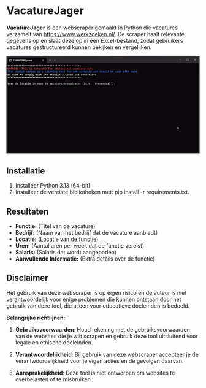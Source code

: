 
# VacatureJager
**VacatureJager** is een webscraper gemaakt in Python die vacatures verzamelt van https://www.werkzoeken.nl/. De scraper haalt relevante gegevens op en slaat deze op in een Excel-bestand, zodat gebruikers vacatures gestructureerd kunnen bekijken en vergelijken. 

<img src="/images/webscraper.gif" alt="Voorbeeld" width="800">

## Installatie

1. Installeer Python 3.13 (64-bit)
2. Installeer de vereiste bibliotheken met: pip install -r requirements.txt.

## Resultaten
- **Functie:** (Titel van de vacature)
- **Bedrijf:** (Naam van het bedrijf dat de vacature aanbiedt)
- **Locatie:** (Locatie van de functie)
- **Uren:** (Aantal uren per week dat de functie vereist)
- **Salaris:** (Salaris dat wordt aangeboden)
- **Aanvullende Informatie:** (Extra details over de functie)

## Disclaimer
Het gebruik van deze webscraper is op eigen risico en de auteur is niet verantwoordelijk voor enige problemen die kunnen ontstaan door het gebruik van deze tool, die alleen voor educatieve doeleinden is bedoeld. 

**Belangrijke richtlijnen:**
1. **Gebruiksvoorwaarden**: Houd rekening met de gebruiksvoorwaarden van de websites die je wilt scrapen en gebruik deze tool uitsluitend voor legale en ethische doeleinden.

2. **Verantwoordelijkheid**: Bij gebruik van deze webscraper accepteer je de verantwoordelijkheid voor je eigen acties en de gevolgen daarvan.

3. **Aansprakelijkheid**: Deze tool is niet ontworpen om websites te overbelasten of te misbruiken.
